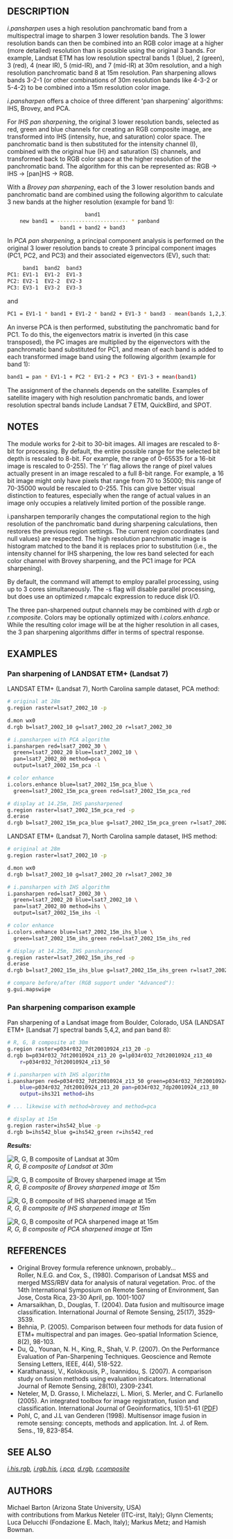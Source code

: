 ## DESCRIPTION

*i.pansharpen* uses a high resolution panchromatic band from a
multispectral image to sharpen 3 lower resolution bands. The 3 lower
resolution bands can then be combined into an RGB color image at a
higher (more detailed) resolution than is possible using the original 3
bands. For example, Landsat ETM has low resolution spectral bands 1
(blue), 2 (green), 3 (red), 4 (near IR), 5 (mid-IR), and 7 (mid-IR) at
30m resolution, and a high resolution panchromatic band 8 at 15m
resolution. Pan sharpening allows bands 3-2-1 (or other combinations of
30m resolution bands like 4-3-2 or 5-4-2) to be combined into a 15m
resolution color image.

*i.pansharpen* offers a choice of three different 'pan sharpening'
algorithms: IHS, Brovey, and PCA.

For *IHS pan sharpening*, the original 3 lower resolution bands,
selected as red, green and blue channels for creating an RGB composite
image, are transformed into IHS (intensity, hue, and saturation) color
space. The panchromatic band is then substituted for the intensity
channel (I), combined with the original hue (H) and saturation (S)
channels, and transformed back to RGB color space at the higher
resolution of the panchromatic band. The algorithm for this can be
represented as: RGB -\> IHS -\> \[pan\]HS -\> RGB.

With a *Brovey pan sharpening*, each of the 3 lower resolution bands and
panchromatic band are combined using the following algorithm to
calculate 3 new bands at the higher resolution (example for band 1):

```sh
                         band1
    new band1 = ----------------------- * panband
                 band1 + band2 + band3
```

In *PCA pan sharpening*, a principal component analysis is performed on
the original 3 lower resolution bands to create 3 principal component
images (PC1, PC2, and PC3) and their associated eigenvectors (EV), such
that:

```sh
     band1  band2  band3
PC1: EV1-1  EV1-2  EV1-3
PC2: EV2-1  EV2-2  EV2-3
PC3: EV3-1  EV3-2  EV3-3
```

and

```sh
PC1 = EV1-1 * band1 + EV1-2 * band2 + EV1-3 * band3 - mean(bands 1,2,3)
```

An inverse PCA is then performed, substituting the panchromatic band for
PC1. To do this, the eigenvectors matrix is inverted (in this case
transposed), the PC images are multiplied by the eigenvectors with the
panchromatic band substituted for PC1, and mean of each band is added to
each transformed image band using the following algorithm (example for
band 1):

```sh
band1 = pan * EV1-1 + PC2 * EV1-2 + PC3 * EV1-3 + mean(band1)
```

The assignment of the channels depends on the satellite. Examples of
satellite imagery with high resolution panchromatic bands, and lower
resolution spectral bands include Landsat 7 ETM, QuickBird, and SPOT.

## NOTES

The module works for 2-bit to 30-bit images. All images are rescaled to
8-bit for processing. By default, the entire possible range for the
selected bit depth is rescaled to 8-bit. For example, the range of
0-65535 for a 16-bit image is rescaled to 0-255). The 'r' flag allows
the range of pixel values actually present in an image rescaled to a
full 8-bit range. For example, a 16 bit image might only have pixels
that range from 70 to 35000; this range of 70-35000 would be rescaled to
0-255. This can give better visual distinction to features, especially
when the range of actual values in an image only occupies a relatively
limited portion of the possible range.

i.pansharpen temporarily changes the computational region to the high
resolution of the panchromatic band during sharpening calculations, then
restores the previous region settings. The current region coordinates
(and null values) are respected. The high resolution panchromatic image
is histogram matched to the band it is replaces prior to substitution
(i.e., the intensity channel for IHS sharpening, the low res band
selected for each color channel with Brovey sharpening, and the PC1
image for PCA sharpening).

By default, the command will attempt to employ parallel processing,
using up to 3 cores simultaneously. The -s flag will disable parallel
processing, but does use an optimized r.mapcalc expression to reduce
disk I/O.

The three pan-sharpened output channels may be combined with *d.rgb* or
*r.composite*. Colors may be optionally optimized with
*i.colors.enhance*. While the resulting color image will be at the
higher resolution in all cases, the 3 pan sharpening algorithms differ
in terms of spectral response.

## EXAMPLES

### Pan sharpening of LANDSAT ETM+ (Landsat 7)

LANDSAT ETM+ (Landsat 7), North Carolina sample dataset, PCA method:

```sh
# original at 28m
g.region raster=lsat7_2002_10 -p

d.mon wx0
d.rgb b=lsat7_2002_10 g=lsat7_2002_20 r=lsat7_2002_30

# i.pansharpen with PCA algorithm
i.pansharpen red=lsat7_2002_30 \
  green=lsat7_2002_20 blue=lsat7_2002_10 \
  pan=lsat7_2002_80 method=pca \
  output=lsat7_2002_15m_pca -l

# color enhance
i.colors.enhance blue=lsat7_2002_15m_pca_blue \
  green=lsat7_2002_15m_pca_green red=lsat7_2002_15m_pca_red

# display at 14.25m, IHS pansharpened
g.region raster=lsat7_2002_15m_pca_red -p
d.erase
d.rgb b=lsat7_2002_15m_pca_blue g=lsat7_2002_15m_pca_green r=lsat7_2002_15m_pca_red
```

LANDSAT ETM+ (Landsat 7), North Carolina sample dataset, IHS method:

```sh
# original at 28m
g.region raster=lsat7_2002_10 -p

d.mon wx0
d.rgb b=lsat7_2002_10 g=lsat7_2002_20 r=lsat7_2002_30

# i.pansharpen with IHS algorithm
i.pansharpen red=lsat7_2002_30 \
  green=lsat7_2002_20 blue=lsat7_2002_10 \
  pan=lsat7_2002_80 method=ihs \
  output=lsat7_2002_15m_ihs -l

# color enhance
i.colors.enhance blue=lsat7_2002_15m_ihs_blue \
  green=lsat7_2002_15m_ihs_green red=lsat7_2002_15m_ihs_red

# display at 14.25m, IHS pansharpened
g.region raster=lsat7_2002_15m_ihs_red -p
d.erase
d.rgb b=lsat7_2002_15m_ihs_blue g=lsat7_2002_15m_ihs_green r=lsat7_2002_15m_ihs_red

# compare before/after (RGB support under "Advanced"):
g.gui.mapswipe
```

### Pan sharpening comparison example

Pan sharpening of a Landsat image from Boulder, Colorado, USA (LANDSAT
ETM+ \[Landsat 7\] spectral bands 5,4,2, and pan band 8):

```sh
# R, G, B composite at 30m
g.region raster=p034r032_7dt20010924_z13_20 -p
d.rgb b=p034r032_7dt20010924_z13_20 g=lp034r032_7dt20010924_z13_40
    r=p034r032_7dt20010924_z13_50

# i.pansharpen with IHS algorithm
i.pansharpen red=p034r032_7dt20010924_z13_50 green=p034r032_7dt20010924_z13_40
    blue=p034r032_7dt20010924_z13_20 pan=p034r032_7dp20010924_z13_80
    output=ihs321 method=ihs

# ... likewise with method=brovey and method=pca

# display at 15m
g.region raster=ihs542_blue -p
d.rgb b=ihs542_blue g=ihs542_green r=ihs542_red
```

***Results:***

![R, G, B composite of Landsat at 30m](i_pansharpen_rgb_landsat542.jpg)  
*R, G, B composite of Landsat at 30m*  

![R, G, B composite of Brovey sharpened image at 15m](i_pansharpen_rgb_brovey542.jpg)  
*R, G, B composite of Brovey sharpened image at 15m*  

![R, G, B composite of IHS sharpened image at 15m](i_pansharpen_rgb_ihs542.jpg)  
*R, G, B composite of IHS sharpened image at 15m*  

![R, G, B composite of PCA sharpened image at 15m](i_pansharpen_rgb_pca542.jpg)  
*R, G, B composite of PCA sharpened image at 15m*  

## REFERENCES

- Original Brovey formula reference unknown, probably...  
  Roller, N.E.G. and Cox, S., (1980). Comparison of Landsat MSS and
  merged MSS/RBV data for analysis of natural vegetation. Proc. of the
  14th International Symposium on Remote Sensing of Environment, San
  Jose, Costa Rica, 23-30 April, pp. 1001-1007
- Amarsaikhan, D., Douglas, T. (2004). Data fusion and multisource image
  classification. International Journal of Remote Sensing, 25(17),
  3529-3539.
- Behnia, P. (2005). Comparison between four methods for data fusion of
  ETM+ multispectral and pan images. Geo-spatial Information Science,
  8(2), 98-103.
- Du, Q., Younan, N. H., King, R., Shah, V. P. (2007). On the
  Performance Evaluation of Pan-Sharpening Techniques. Geoscience and
  Remote Sensing Letters, IEEE, 4(4), 518-522.
- Karathanassi, V., Kolokousis, P., Ioannidou, S. (2007). A comparison
  study on fusion methods using evaluation indicators. International
  Journal of Remote Sensing, 28(10), 2309-2341.
- Neteler, M, D. Grasso, I. Michelazzi, L. Miori, S. Merler, and C.
  Furlanello (2005). An integrated toolbox for image registration,
  fusion and classification. International Journal of Geoinformatics,
  1(1):51-61
  ([PDF](https://neteler.org/wp-content/uploads/neteler/papers/neteler2005_IJG_051-061_draft.pdf))
- Pohl, C, and J.L van Genderen (1998). Multisensor image fusion in
  remote sensing: concepts, methods and application. Int. J. of Rem.
  Sens., 19, 823-854.

## SEE ALSO

*[i.his.rgb](i.his.rgb.md), [i.rgb.his](i.rgb.his.md),
[i.pca](i.pca.md), [d.rgb](d.rgb.md), [r.composite](r.composite.md)*

## AUTHORS

Michael Barton (Arizona State University, USA)  
with contributions from Markus Neteler (ITC-irst, Italy); Glynn
Clements; Luca Delucchi (Fondazione E. Mach, Italy); Markus Metz; and
Hamish Bowman.
